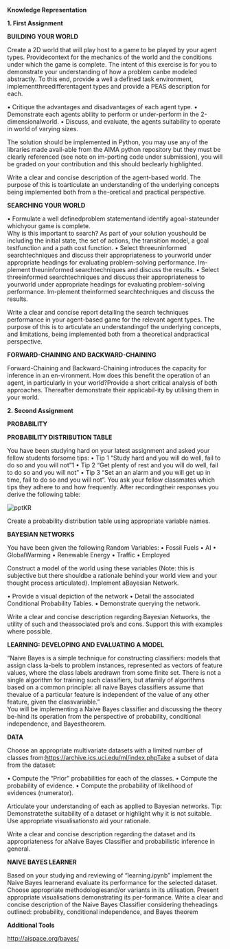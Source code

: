 **Knowledge Representation**

**1. First Assignment**

**BUILDING  YOUR  WORLD**

Create a 2D world that will play host to a game to be played by your agent types. Providecontext for the mechanics of the 
world and the conditions under which the game is complete. The intent of this exercise is for you to demonstrate your 
understanding of how a problem canbe modeled abstractly.  To this end, provide a well a defined task environment, 
implementthreedifferentagent types and provide a PEAS description for each.

•  Critique the advantages and disadvantages of each agent type.
•  Demonstrate  each  agents  ability  to  perform  or  under-perform  in  the  2-dimensionalworld.
•  Discuss, and evaluate, the agents suitability to operate in world of varying sizes.

The solution should be implemented in Python, you may use any of the libraries made avail-able from the AIMA python repository
but they must be clearly referenced (see note on im-porting code under submission), you will be graded on your contribution and 
this should beclearly highlighted.

Write  a  clear  and  concise  description  of  the  agent-based  world.   The  purpose  of  this  is  toarticulate an understanding 
of the underlying concepts being implemented both from a the-oretical and practical perspective.

**SEARCHING  YOUR  WORLD**

•  Formulate  a  well  definedproblem statementand  identify  agoal-stateunder  whichyour game is complete.  
Why is this important to search?  As part of your solution youshould be including the initial state, the set 
of actions, the transition model, a goal testfunction and a path cost function.
•  Select threeuninformed searchtechniques and discuss their appropriateness to yourworld under appropriate 
headings for evaluating problem-solving performance. Im-plement theuninformed searchtechniques and discuss the results.
•  Select  threeinformed searchtechniques  and  discuss  their  appropriateness  to  yourworld under appropriate headings 
for evaluating problem-solving performance. Im-plement theinformed searchtechniques and discuss the results.

Write a clear and concise report detailing the search techniques performance in your agent-based game for the relevant agent types. 
The purpose of this is to articulate an understandingof the underlying concepts, and limitations, being implemented both from a 
theoretical andpractical perspective.

**FORWARD-CHAINING  AND BACKWARD-CHAINING**

Forward-Chaining and Backward-Chaining introduces the capacity for inference in an en-vironment.  How does this benefit the operation 
of an agent, in particularly in your world?Provide a short critical analysis of both approaches. Thereafter demonstrate their applicabil-ity 
by utilising them in your world.

**2. Second Assignment**

**PROBABILITY**

**PROBABILITY DISTRIBUTION TABLE**

You have been studying hard on your latest assignment and asked your fellow students forsome tips:
•  Tip 1 “Study hard and you will do well, fail to do so and you will not”1
•  Tip 2 “Get plenty of rest and you will do well, fail to do so and you will not”
•  Tip 3 “Set an an alarm and you will get up in time, fail to do so and you will not”.
You ask your fellow classmates which tips they adhere to and how frequently. After recordingtheir responses you derive the following table:

![pptKR](https://user-images.githubusercontent.com/22613344/118898251-121f9700-b904-11eb-8e4e-fd85af8f64c9.PNG)

Create a probability distribution table using appropriate variable names.

**BAYESIAN NETWORKS**

You have been given the following Random Variables:
•  Fossil Fuels
•  AI
•  GlobalWarming
•  Renewable Energy
•  Traffic
•  Employed

Construct a model of the world using these variables (Note: this is subjective but there shouldbe a rationale behind your world view 
and your thought process articulated).  Implement aBayesian Network.

•  Provide a visual depiction of the network
•  Detail the associated Conditional Probability Tables.
•  Demonstrate querying the network.

Write a clear and concise description regarding Bayesian Networks, the utility of such and theassociated pro’s and cons. 
Support this with examples where possible.

**LEARNING: DEVELOPING AND EVALUATING A MODEL**
 
 “Naive Bayes is a simple technique for constructing classifiers:  models that assign class la-bels to problem instances, 
 represented as vectors of feature values, where the class labels aredrawn from some finite set. There is not a single 
 algorithm for training such classifiers, but afamily of algorithms based on a common principle: all naive Bayes classifiers 
 assume that thevalue of a particular feature is independent of the value of any other feature, given the classvariable.”  
 You will be implementing a Naive Bayes classifier and discussing the theory be-hind its operation from the perspective of 
 probability, conditional independence, and Bayestheorem.
 
**DATA**
 
 Choose an appropriate multivariate datasets with a limited number of classes from:https://archive.ics.uci.edu/ml/index.phpTake 
 a subset of data from the dataset:
 
 •  Compute the “Prior” probabilities for each of the classes.
 •  Compute the probability of evidence.
 •  Compute the probability of likelihood of evidences (numerator).
 
 Articulate your understanding of each as applied to Bayesian networks.  Tip:  Demonstratethe suitability of a dataset or 
 highlight why it is not suitable.  Use appropriate visualisationsto aid your rationale.
 
 Write  a  clear  and  concise  description  regarding  the  dataset  and  its  appropriateness  for  aNaive Bayes Classifier 
 and probabilistic inference in general.
 
**NAIVE BAYES LEARNER**

Based on your studying and reviewing of “learning.ipynb” implement the Naive Bayes learnerand evaluate its performance for the selected dataset.   
Choose appropriate methodologiesand/or variants in its utilisation.  Present appropriate visualisations demonstrating its per-formance. 
Write a clear and concise description of the Naive Bayes Classifier considering theheadings outlined: probability, conditional independence, 
and Bayes theorem


**Additional Tools**

http://aispace.org/bayes/

